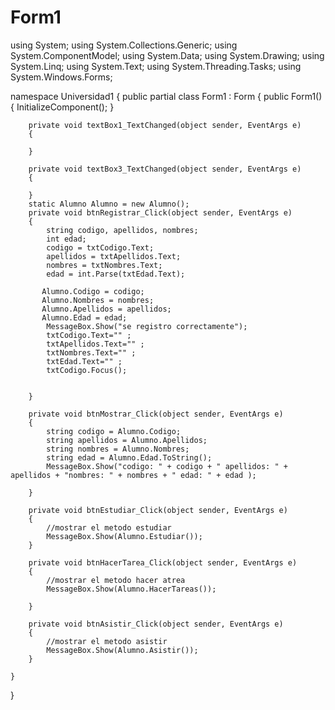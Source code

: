 # Form1
using System;
using System.Collections.Generic;
using System.ComponentModel;
using System.Data;
using System.Drawing;
using System.Linq;
using System.Text;
using System.Threading.Tasks;
using System.Windows.Forms;

namespace Universidad1
{
    public partial class Form1 : Form
    {
        public Form1()
        {
            InitializeComponent();
        }

        private void textBox1_TextChanged(object sender, EventArgs e)
        {

        }

        private void textBox3_TextChanged(object sender, EventArgs e)
        {

        }
        static Alumno Alumno = new Alumno();
        private void btnRegistrar_Click(object sender, EventArgs e)
        {
            string codigo, apellidos, nombres;
            int edad;
            codigo = txtCodigo.Text;
            apellidos = txtApellidos.Text;
            nombres = txtNombres.Text;
            edad = int.Parse(txtEdad.Text);

           Alumno.Codigo = codigo;
           Alumno.Nombres = nombres;
           Alumno.Apellidos = apellidos;
           Alumno.Edad = edad;
            MessageBox.Show("se registro correctamente");
            txtCodigo.Text="" ;
            txtApellidos.Text="" ;
            txtNombres.Text="" ;
            txtEdad.Text="" ;
            txtCodigo.Focus();


        }

        private void btnMostrar_Click(object sender, EventArgs e)
        {
            string codigo = Alumno.Codigo;
            string apellidos = Alumno.Apellidos;
            string nombres = Alumno.Nombres;
            string edad = Alumno.Edad.ToString();
            MessageBox.Show("codigo: " + codigo + " apellidos: " + apellidos + "nombres: " + nombres + " edad: " + edad );

        }

        private void btnEstudiar_Click(object sender, EventArgs e)
        {
            //mostrar el metodo estudiar
            MessageBox.Show(Alumno.Estudiar());
        }

        private void btnHacerTarea_Click(object sender, EventArgs e)
        {
            //mostrar el metodo hacer atrea
            MessageBox.Show(Alumno.HacerTareas());

        }

        private void btnAsistir_Click(object sender, EventArgs e)
        {
            //mostrar el metodo asistir
            MessageBox.Show(Alumno.Asistir());
        }
        
    }
}
